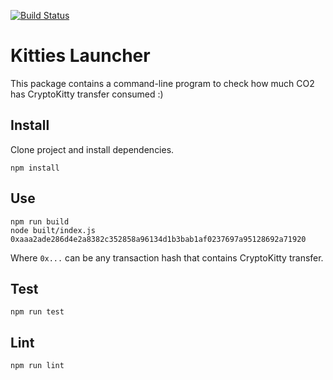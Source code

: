 [![Build Status](https://travis-ci.com/Kuzirashi/crypto-kitties-launcher.svg?branch=master)](https://travis-ci.com/Kuzirashi/crypto-kitties-launcher)

# Kitties Launcher

This package contains a command-line program to check how much CO2 has CryptoKitty transfer consumed :)

## Install

Clone project and install dependencies.

```
npm install
```

## Use

```
npm run build
node built/index.js 0xaaa2ade286d4e2a8382c352858a96134d1b3bab1af0237697a95128692a71920
```

Where `0x...` can be any transaction hash that contains CryptoKitty transfer.

## Test

```
npm run test
```

## Lint

```
npm run lint
```
